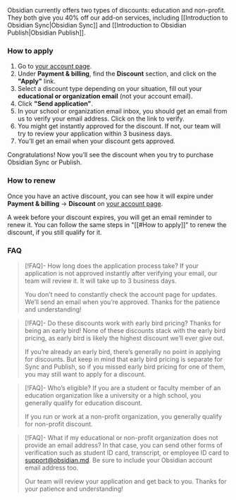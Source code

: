 Obsidian currently offers two types of discounts: education and non-profit. They both give you 40% off our add-on services, including [[Introduction to Obsidian Sync|Obsidian Sync]] and [[Introduction to Obsidian Publish|Obsidian Publish]].

### How to apply

1. Go to [your account page](https://obsidian.md/account).
2. Under **Payment & billing**, find the **Discount** section, and click on the **"Apply"** link.
3. Select a discount type depending on your situation, fill out your **educational or organization email** (not your account email).
4. Click **"Send application"**.
5. In your school or organization email inbox, you should get an email from us to verify your email address. Click on the link to verify.
6. You might get instantly approved for the discount. If not, our team will try to review your application within 3 business days.
7. You’ll get an email when your discount gets approved.

Congratulations! Now you’ll see the discount when you try to purchase Obsidian Sync or Publish.

### How to renew

Once you have an active discount, you can see how it will expire under **Payment & billing** → **Discount** on [your account page](https://obsidian.md/account).

A week before your discount expires, you will get an email reminder to renew it. You can follow the same steps in "[[#How to apply]]" to renew the discount, if you still qualify for it.

### FAQ

> [!FAQ]- How long does the application process take?
> If your application is not approved instantly after verifying your email, our team will review it. It will take up to 3 business days.
> 
> You don’t need to constantly check the account page for updates. We’ll send an email when you’re approved. Thanks for the patience and understanding!

> [!FAQ]- Do these discounts work with early bird pricing?
> Thanks for being an early bird! None of these discounts stack with the early bird pricing, as early bird is likely the highest discount we’ll ever give out.
> 
> If you’re already an early bird, there’s generally no point in applying for discounts. But keep in mind that early bird pricing is separate for Sync and Publish, so if you missed early bird pricing for one of them, you may still want to apply for a discount.

> [!FAQ]- Who’s eligible?
> If you are a student or faculty member of an education organization like a university or a high school, you generally qualify for education discount.
> 
> If you run or work at a non-profit organization, you generally qualify for non-profit discount.

> [!FAQ]- What if my educational or non-profit organization does not provide an email address?
> In that case, you can send other forms of verification such as student ID card, transcript, or employee ID card to support@obsidian.md. Be sure to include your Obsidian account email address too.
> 
> Our team will review your application and get back to you. Thanks for your patience and understanding!
